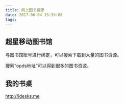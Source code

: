 ```yaml
---
title: 网上图书资源
date: 2017-06-04 15:39:08
tags:
---
```


## 超星移动图书馆

与图书馆账号进行绑定，可以搜索下载到大量的图书资源。

搜索“opds地址”可以得到很多的图书资源。

## 我的书桌

http://idesks.me

